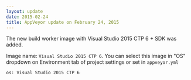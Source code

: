 ```yaml
---
layout: update
date: 2015-02-24
title: AppVeyor update on February 24, 2015
---
```


The new build worker image with Visual Studio 2015 CTP 6 + SDK was added.

Image name: `Visual Studio 2015 CTP 6`. You can select this image in "OS" dropdown on Environment tab of project settings or set in `appveyor.yml`

    os: Visual Studio 2015 CTP 6
